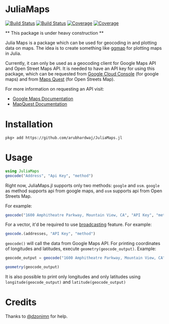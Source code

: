 # JuliaMaps

[![Build Status](https://travis-ci.com/arubhardwaj/JuliaMaps.jl.svg?branch=master)](https://travis-ci.com/arubhardwaj/JuliaMaps.jl)
[![Build Status](https://ci.appveyor.com/api/projects/status/github/arubhardwaj/JuliaMaps.jl?svg=true)](https://ci.appveyor.com/project/arubhardwaj/JuliaMaps-jl)
[![Coverage](https://codecov.io/gh/arubhardwaj/JuliaMaps.jl/branch/master/graph/badge.svg)](https://codecov.io/gh/arubhardwaj/JuliaMaps.jl)
[![Coverage](https://coveralls.io/repos/github/arubhardwaj/JuliaMaps.jl/badge.svg?branch=master)](https://coveralls.io/github/arubhardwaj/JuliaMaps.jl?branch=master)


** This package is under heavy construction **

Julia Maps is a package which can be used for geocoding in and plotting data on maps. The idea is to create something like [ggmap](https://github.com/dkahle/ggmap) for plotting maps in Julia. 

Currently, it can only be used as a geocoding client for Google Maps API and Open Street Maps API. It is needed to have an API key for using this package, which can be requested from [Google Cloud Console](https://console.cloud.google.com/) (for google maps) and from [Maps Quest](https://developer.mapquest.com/) (for Open Streets Map). 

For more information on requesting an API visit:

- [Google Maps Documentation](https://developers.google.com/maps/gmp-get-started)
- [MapQuest Documentation]("https://developer.mapquest.com/documentation/geocoding-api/)



# Installation

` pkg> add https://github.com/arubhardwaj/JuliaMaps.jl `

# Usage

```julia
using JuliaMaps 
geocode("Address", "Api Key", "method")
````

Right now, JuliaMaps.jl supports only two methods: `google` and `osm`. `google` as method supports api from google maps, and `osm` supports api from Open Streets Map.

For example:

```julia
geocode("1600 Amphitheatre Parkway, Mountain View, CA", "API Key", "method")
```

For a vector, it'd be required to use [broadcasting](https://julia.guide/broadcasting) feature. For example:


```julia
geocode.(addresses, "API Key", "method")
```

`geocode()` will call the data from Google Maps API. For printing coordinates of longitudes and latitudes, execute `geometry(geocode_output)`. Example:

```julia
geocode_output = geocode("1600 Amphitheatre Parkway, Mountain View, CA", "API Key", "method")

geometry(geocode_output)
```

It is also possible to print only longitudes and only latitudes using `longitude(geocode_output)` and `latitude(geocode_output)`


# Credits

Thanks to [@dzonimn](https://github.com/dzonimn) for help.
